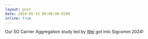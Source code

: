 ```yaml
---
layout: post
date: 2024-05-15 00:00:00-0100
inline: true
---
```


Our 5G Carrier Aggregation study led by [Wei](https://www.linkedin.com/in/umn-weiye/) got into Sigcomm 2024!

